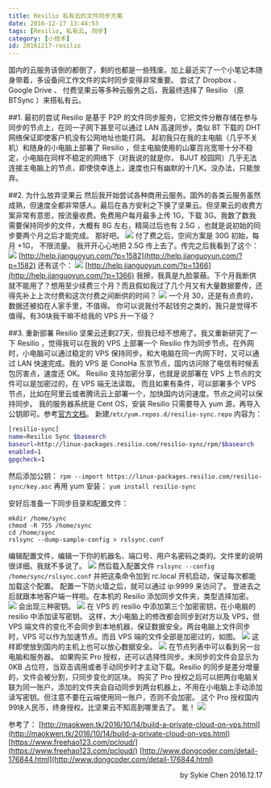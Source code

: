 ```yaml
---
title: Resilio 私有云的文件同步方案
date: 2016-12-17 13:44:53
tags: [Resilio, 私有云, 同步]
category: [小技术]
id: 20161217-resilio
---
```

国内的云服务该倒的都倒了，剩的也都是一些残废。加上最近买了一个小笔记本随身带着，多设备间工作文件的实时同步变得非常重要。
尝试了 Dropbox 、 Google Drive 、 付费坚果云等多种云服务之后，我最终选择了 Resilio （原 BTSync ）来搭私有云。
<!-- more -->
##1. 最初的尝试
Resilio 是基于 P2P 的文件同步服务，它把文件分散存储在参与同步的节点上，在同一子网下甚至可以通过 LAN 高速同步。类似 BT 下载的 DHT 网络保证即使客户机没有公网地址也能打洞。
起初我只在我的主电脑（几乎不关机）和随身的小电脑上部署了 Resilio ，但主电脑使用的山寨百兆宽带十分不稳定，小电脑在同样不稳定的网络下（对我说的就是你， BJUT 校园网）几乎无法连接主电脑上的节点，即使侥幸连上，速度也只有幽默的十几K。没办法，只能放弃。

##2. 为什么放弃坚果云
然后我开始尝试各种商用云服务。国外的各类云服务虽然成熟，但速度全都非常感人。最后在各方安利之下换了坚果云。但坚果云的收费方案非常有意思，按流量收费。免费用户每月最多上传 1G，下载 3G。我数了数我需要保持同步的文件，大概有 8G 左右，精简过后也有 2.5G ，也就是说初始的同步要两个月之后才能完成。
那好吧。
![](/blogimg/20161217-resilio/2016-12-17-14-05-16.jpg)
付了费之后，空间方案是 30G 初始，每月 +1G， 不限流量。 我开开心心地把 2.5G 传上去了。传完之后我看到了这个：
![](/blogimg/20161217-resilio/2016-12-17-14-10-33.jpg)
[http://help.jianguoyun.com/?p=1582](http://help.jianguoyun.com/?p=1582)
还有这个：
![](/blogimg/20161217-resilio/2016-12-17-14-11-43.jpg)
[http://help.jianguoyun.com/?p=1366](http://help.jianguoyun.com/?p=1366)
我擦，我真是九脸蒙蔽。下个月我断供就不能用了？想用至少续费三个月？而且假如我过了几个月又有大量数据要传，还得先补上上次付费和这次付费之间断供的时间？
![](/blogimg/20161217-resilio/2016-12-17-14-18-48.jpg)
一个月 30，还是有点贵的，数据还被掐在人家手里，不值得。
你可以说我付不起钱穷之类的，我只是觉得不值得。有30块我干嘛不给我的 VPS 升一下级？

##3. 重新部署 Resilio
坚果云还剩27天，但我已经不想用了。我又重新研究了一下 Resilio ，觉得我可以在我的 VPS 上部署一个 Resilio 作为同步节点。在外网时，小电脑可以通过稳定的 VPS 保持同步。和大电脑在同一内网下时，又可以通过 LAN 快速完成。我的 VPS 是 ConoHa 东京节点，国内访问除了电信有时候丢包厉害点，速度还 OK。
Resilio 支持加密分享，也就是说部署在 VPS 上节点的文件可以是加密过的，在 VPS 端无法读取。
而且如果有条件，可以部署多个 VPS 节点，比如在阿里云或者腾讯云上部署一个，加快国内访问速度。节点之间可以保持同步。
我的服务器系统是 Cent OS，安装 Resilio 只需要导入 yum 源，再导入公钥即可。参考[官方文档](https://help.getsync.com/hc/en-us/articles/206178924)。
新建`/etc/yum.repos.d/resilio-sync.repo`
内容为：
``` bash
[resilio-sync]
name=Resilio Sync $basearch
baseurl=http://linux-packages.resilio.com/resilio-sync/rpm/$basearch
enabled=1
gpgcheck=1
```
然后添加公钥：
`rpm --import https://linux-packages.resilio.com/resilio-sync/key.asc`
再用 yum 安装：
`yum install resilio-sync`

安好后准备一下同步目录和配置文件：
``` shell
mkdir /home/sync
chmod -R 755 /home/sync
cd /home/sync
rslsync --dump-sample-config > rslsync.conf
```
编辑配置文件，编辑一下你的机器名、端口号、用户名密码之类的。文件里的说明很详细。我就不多说了。
![](/blogimg/20161217-resilio/2016-12-17-14-51-10.jpg)
然后载入配置文件
`rslsync --config /home/sync/rslsync.conf`
并把这条命令加到 rc.local 开机启动，保证每次都能加载这个配置。
配置一下防火墙之后，就可以通过 ip:9999 来访问了。
登进去之后就跟本地客户端一样啦。在本机的 Resilio 添加同步文件夹，类型选择加密。
![](/blogimg/20161217-resilio/2016-12-17-14-57-41.jpg)
会出现三种密钥。
![](/blogimg/20161217-resilio/2016-12-17-15-00-01.jpg)
在 VPS 的 resilio 中添加第三个加密密钥，在小电脑的 resilio 中添加读写密钥。
这样，大小电脑上的修改都会同步到对方以及 VPS，但 VPS 端文件的变化不会同步到本地机器，保证数据安全。两台电脑上文件同步时，VPS 可以作为加速节点。而且 VPS 端的文件全部是加密过的，如图。
![](/blogimg/20161217-resilio/2016-12-17-15-02-16.jpg)
这样即使放到国内的主机上也可以放心数据安全。
![](/blogimg/20161217-resilio/2016-12-17-15-03-34.jpg)
在节点列表中可以看到另一台电脑和服务器。
如果购买 Pro 授权，还可以选择性同步。未同步的文件会显示为 0KB 占位符，当双击调用或者手动同步时才主动下载。Resilio 的同步是差分增量的，文件会被分割，只同步变化的区块。
购买了 Pro 授权之后可以把两台电脑关联为同一账户，添加的文件夹会自动同步到两台机器上，不用在小电脑上手动添加读写密钥。但注意不要在云端使用同一账户，否则不会加密。
这个 Pro 授权国内99块人民币，终身授权。比坚果云不知高到哪里去了。
氪！
![](/blogimg/20161217-resilio/2016-12-17-15-20-47.jpg)


参考了：
[http://maokwen.tk/2016/10/14/build-a-private-cloud-on-vps.html](http://maokwen.tk/2016/10/14/build-a-private-cloud-on-vps.html)
[https://www.freehao123.com/pcloud/](https://www.freehao123.com/pcloud/)
[http://www.dongcoder.com/detail-176844.html](http://www.dongcoder.com/detail-176844.html)

<p align = right>
by Sykie Chen
2016.12.17
</p>